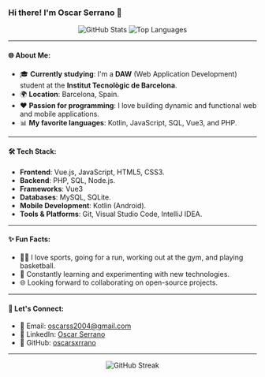 ### Hi there! I'm Oscar Serrano 👋

<div align="center">
  <img src="https://github-readme-stats.vercel.app/api?username=oscarsxrrano&theme=blue-red" alt="GitHub Stats">
  <img src="https://github-readme-stats.vercel.app/api/top-langs/?username=oscarsxrrano&theme=blue-red" alt="Top Languages">
</div>

---

#### 🌐 About Me:

- 🎓 **Currently studying**: I'm a **DAW** (Web Application Development) student at the **Institut Tecnològic de Barcelona**.
- 🌍 **Location**: Barcelona, Spain.
- ❤️ **Passion for programming**: I love building dynamic and functional web and mobile applications.
- 📊 **My favorite languages**: Kotlin, JavaScript, SQL, Vue3, and PHP.

---

#### 🛠️ Tech Stack:

- **Frontend**: Vue.js, JavaScript, HTML5, CSS3.
- **Backend**: PHP, SQL, Node.js.
- **Frameworks**: Vue3
- **Databases**: MySQL, SQLite.
- **Mobile Development**: Kotlin (Android).
- **Tools & Platforms**: Git, Visual Studio Code, IntelliJ IDEA.

---

#### ✨ Fun Facts:

- 🏃‍♂️ I love sports, going for a run, working out at the gym, and playing basketball.
- 🚀 Constantly learning and experimenting with new technologies.
- 🌐 Looking forward to collaborating on open-source projects.

---

#### 📢 Let's Connect:

- 📧 Email: [oscarss2004@gmail.com](mailto:oscarss2004@gmail.com)
- 🔗 LinkedIn: [Oscar Serrano](https://www.linkedin.com/in/oscar-serrano-a62966251)
- 🔧 GitHub: [oscarsxrrano](https://github.com/oscarsxrrano)

---

<div align="center">
  <img src="https://github-readme-streak-stats.herokuapp.com/?user=oscarsxrrano&theme=blue-red" alt="GitHub Streak">
</div>
